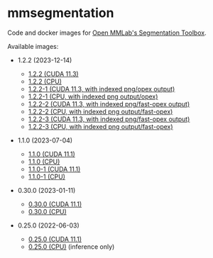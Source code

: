# mmsegmentation
Code and docker images for [Open MMLab's Segmentation Toolbox](https://github.com/open-mmlab/mmsegmentation/).

Available images:

* 1.2.2 (2023-12-14)

  * [1.2.2 (CUDA 11.3)](1.2.2_cuda11.3)
  * [1.2.2 (CPU)](1.2.2_cpu)
  * [1.2.2-1 (CUDA 11.3, with indexed png/opex output)](1.2.2-1_cuda11.3)
  * [1.2.2-1 (CPU, with indexed png output/opex)](1.2.2-1_cpu)
  * [1.2.2-2 (CUDA 11.3, with indexed png/fast-opex output)](1.2.2-2_cuda11.3)
  * [1.2.2-2 (CPU, with indexed png output/fast-opex)](1.2.2-2_cpu)
  * [1.2.2-3 (CUDA 11.3, with indexed png/fast-opex output)](1.2.2-3_cuda11.3)
  * [1.2.2-3 (CPU, with indexed png output/fast-opex)](1.2.2-3_cpu)

* 1.1.0 (2023-07-04)

  * [1.1.0 (CUDA 11.1)](1.1.0_cuda11.1)
  * [1.1.0 (CPU)](1.1.0_cpu)
  * [1.1.0-1 (CUDA 11.1)](1.1.0-1_cuda11.1)
  * [1.1.0-1 (CPU)](1.1.0-1_cpu)

* 0.30.0 (2023-01-11)

  * [0.30.0 (CUDA 11.1)](0.30.0_cuda11.1)
  * [0.30.0 (CPU)](0.30.0_cpu)

* 0.25.0 (2022-06-03)

  * [0.25.0 (CUDA 11.1)](0.25.0_cuda11.1)
  * [0.25.0 (CPU)](0.25.0_cpu) (inference only)
